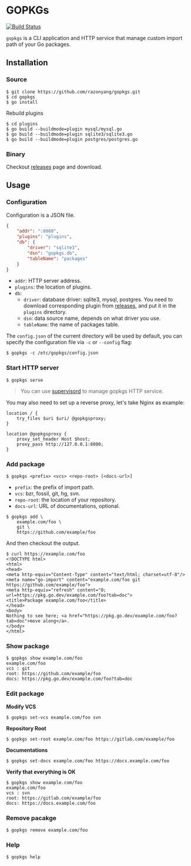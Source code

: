 # GOPKGs
[![Build Status](https://img.shields.io/travis/razonyang/gopkgs?style=flat-square)](https://travis-ci.org/razonyang/gopkgs)

`gopkgs` is a CLI application and HTTP service that manage custom import path of your Go packages.

## Installation

### Source

```shell
$ git clone https://github.com/razonyang/gopkgs.git
$ cd gopkgs
$ go install
```

Rebuild plugins

```shell
$ cd plugins
$ go build --buildmode=plugin mysql/mysql.go
$ go build --buildmode=plugin sqlite3/sqlite3.go
$ go build --buildmode=plugin postgres/postgres.go
```

### Binary

Checkout [releases](https://github.com/razonyang/gopkgs/releases) page and download.

## Usage

### Configuration

Configuration is a JSON file.

```json
{
    "addr": ":8080",
    "plugins": "plugins",
    "db": {
        "driver": "sqlite3",
        "dsn": "gopkgs.db",
        "tableName": "packages"
    }
}
```

- `addr`: HTTP server address.
- `plugins`: the location of plugins.
- `db`:
    - `driver`: database driver: sqlite3, mysql, postgres. You need to download corresponding plugin from [releases](https://github.com/razonyang/gopkgs/releases), and put it in the `plugins` directory.
    - `dsn`: data source name, depends on what driver you use.
    - `tableName`: the name of packages table.

The `config.json` of the current directory will be used by default, you can specify the configuration file via `-c` or `--config` flag:

```shell
$ gopkgs -c /etc/gopkgs/config.json
```

### Start HTTP server

```shell
$ gopkgs serve
```

> You can use [supervisord](http://supervisord.org/) to manage gopkgs HTTP service.

You may also need to set up a reverse proxy, let's take Nginx as example:

```nginx
location / {
    try_files $uri $uri/ @gopkgsproxy;
}

location @gopkgsproxy {
	proxy_set_header Host $host;
    proxy_pass http://127.0.0.1:8080;
}  
```

### Add package

```shell
$ gopkgs <prefix> <vcs> <repo-root> [<docs-url>]
```

- `prefix`: the prefix of import path.
- `vcs`: bzr, fossil, git, hg, svn.
- `repo-root`: the location of your repository.
- `docs-url`: URL of documentations, optional.

```shell
$ gopkgs add \
    example.com/foo \
    git \
    https://github.com/example/foo
```

And then checkout the output.

```shell
$ curl https://example.com/foo
<!DOCTYPE html>
<html>
<head>
<meta http-equiv="Content-Type" content="text/html; charset=utf-8"/>
<meta name="go-import" content="example.com/foo git https://github.com/example/foo">
<meta http-equiv="refresh" content="0; url=https://pkg.go.dev/example.com/foo?tab=doc">
<title>Package example.com/foo</title>
</head>
<body>
Nothing to see here; <a href="https://pkg.go.dev/example.com/foo?tab=doc">move along</a>.
</body>
</html>
```

### Show package

```shell
$ gopkgs show example.com/foo
example.com/foo
vcs : git
root: https://github.com/example/foo
docs: https://pkg.go.dev/example.com/foo?tab=doc
```

### Edit package

**Modify VCS**

```shell
$ gopkgs set-vcs example.com/foo svn
```

**Repository Root**

```shell
$ gopkgs set-root example.com/foo https://gitlab.com/example/foo
```

**Documentations**

```shell
$ gopkgs set-docs example.com/foo https://docs.example.com/foo
```

**Verify that everything is OK**

```shell
$ gopkgs show example.com/foo
example.com/foo
vcs : svn
root: https://gitlab.com/example/foo
docs: https://docs.example.com/foo
```

### Remove pacakge

```shell
$ gopkgs remove example.com/foo
```

### Help

```shell
$ gopkgs help
```